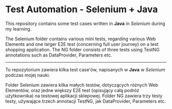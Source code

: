 # Test Automation - Selenium + Java

This repository contains some test cases written in **Java** in _Selenium_ during my learning.

The Selenium folder contains various mini tests, regarding various Web Elements and one larger E2E test (concerning full user journey) on a test shopping application.
The NG folder consists of three tests using TestNG annotations such as DataProvider, Parameters etc.
________

To repozytorium zawiera kilka test case'ów, napisanych w **Java** w _Selenium_ podczas mojej nauki.

Folder Selenium zawiera kilka małych testów, dotyczących różnych Web Elementów, oraz jedne większy E2E test (opisujący całą podróż użytkownika) na testowej aplikacji sklepowej.
Folder NG zawiera trzy testy testy, używające trzech annotacji TestNG, jak DataProvider, Parameters etc.
